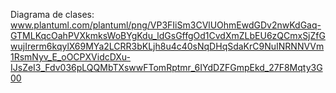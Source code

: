 Diagrama de clases:
www.plantuml.com/plantuml/png/VP3FIiSm3CVlUOhmEwdGDv2nwKdGaq-GTMLKqcOahPVXkmksWoBYgKdu_ldGsGffgOd1CvdXmZLbEU6zQCmxSjZfGwujIrerm6kqylX69MYa2LCRR3bKLjh8u4c40sNqDHqSdaKrC9NuINRNNVVm1RsmNyv_E_oOCPXVidcDXu-IJsZeI3_Fdv036pLQQMbTXswwFTomRptmr_6IYdDZFGmpEkd_27F8Mqty3G00
